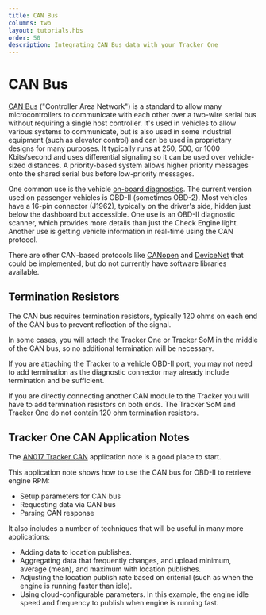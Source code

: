 ```yaml
---
title: CAN Bus
columns: two
layout: tutorials.hbs
order: 50
description: Integrating CAN Bus data with your Tracker One
---
```


# CAN Bus

 [CAN Bus](https://en.wikipedia.org/wiki/CAN_bus) ("Controller Area Network") is a standard to allow many microcontrollers to communicate with each other over a two-wire serial bus without requiring a single host controller. It's used in vehicles to allow various systems to communicate, but is also used in some industrial equipment (such as elevator control) and can be used in proprietary designs for many purposes. It typically runs at 250, 500, or 1000 Kbits/second and uses differential signaling so it can be used over vehicle-sized distances. A priority-based system allows higher priority messages onto the shared serial bus before low-priority messages.

One common use is the vehicle [on-board diagnostics](https://en.wikipedia.org/wiki/On-board_diagnostics). The current version used on passenger vehicles is OBD-II (sometimes OBD-2). Most vehicles have a 16-pin connector (J1962), typically on the driver's side, hidden just below the dashboard but accessible. One use is an OBD-II diagnostic scanner, which provides more details than just the Check Engine light. Another use is getting vehicle information in real-time using the CAN protocol.

There are other CAN-based protocols like [CANopen](https://en.wikipedia.org/wiki/CANopen) and [DeviceNet](https://en.wikipedia.org/wiki/DeviceNet) that could be implemented, but do not currently have software libraries available.

## Termination Resistors

The CAN bus requires termination resistors, typically 120 ohms on each end of the CAN bus to prevent reflection of the signal. 

In some cases, you will attach the Tracker One or Tracker SoM in the middle of the CAN bus, so no additional termination will be necessary. 

If you are attaching the Tracker to a vehicle OBD-II port, you may not need to add termination as the diagnostic connector may already include termination and be sufficient.

If you are directly connecting another CAN module to the Tracker you will have to add termination resistors on both ends. The Tracker SoM and Tracker One do not contain 120 ohm termination resistors.


## Tracker One CAN Application Notes

The [AN017 Tracker CAN](https://github.com/particle-iot/app-notes/tree/master/AN017-Tracker-CAN) application note is a good place to start.

This application note shows how to use the CAN bus for OBD-II to retrieve engine RPM:

- Setup parameters for CAN bus
- Requesting data via CAN bus
- Parsing CAN response

It also includes a number of techniques that will be useful in many more applications:

- Adding data to location publishes.
- Aggregating data that frequently changes, and upload minimum, average (mean), and maximum with location publishes.
- Adjusting the location publish rate based on criterial (such as when the engine is running faster than idle).
- Using cloud-configurable parameters. In this example, the engine idle speed and frequency to publish when engine is running fast.


